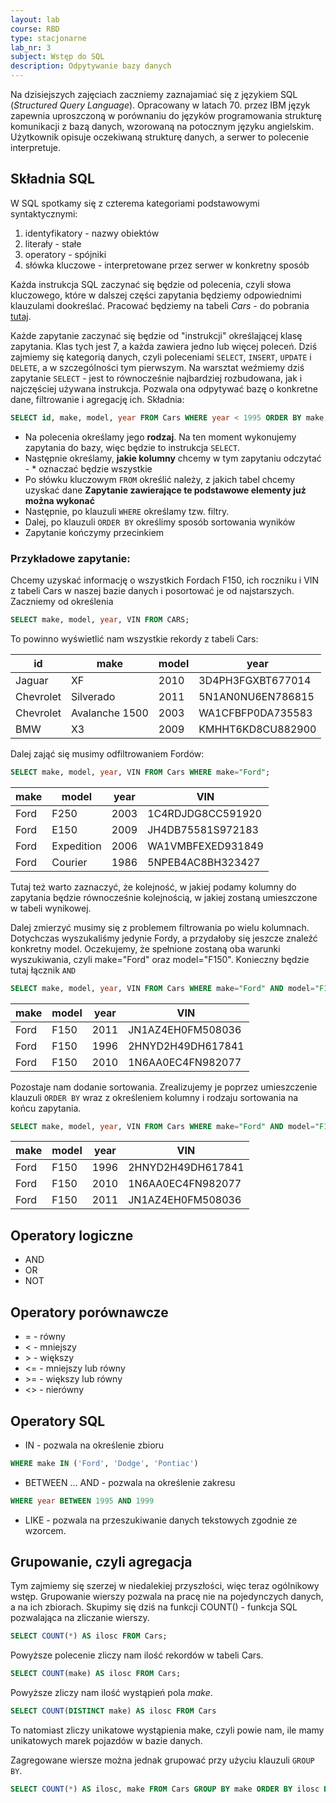 ```yaml
---
layout: lab
course: RBD
type: stacjonarne
lab_nr: 3
subject: Wstęp do SQL
description: Odpytywanie bazy danych
---
```

Na dzisiejszych zajęciach zaczniemy zaznajamiać się z językiem SQL (*Structured Query Language*). Opracowany w latach 70. przez IBM język zapewnia uproszczoną w porównaniu do języków programowania strukturę komunikacji z bazą danych, wzorowaną na potocznym języku angielskim. Użytkownik opisuje oczekiwaną strukturę danych, a serwer to polecenie interpretuje. 


## Składnia SQL
W SQL spotkamy się z czterema kategoriami podstawowymi syntaktycznymi:
1. identyfikatory - nazwy obiektów
2. literały - stałe
3. operatory - spójniki 
4. słówka kluczowe - interpretowane przez serwer w konkretny sposób

Każda instrukcja SQL zaczynać się będzie od polecenia, czyli słowa kluczowego, które w dalszej części zapytania będziemy odpowiednimi klauzulami dookreślać.  Pracować będziemy na tabeli *Cars* - do pobrania [tutaj](../_site/assets/RBD/Cars.sql). 

Każde zapytanie zaczynać się będzie od "instrukcji" określającej klasę zapytania. Klas tych jest 7, a każda zawiera jedno lub więcej poleceń. Dziś zajmiemy się kategorią danych, czyli poleceniami ```SELECT```, ```INSERT```, ```UPDATE``` i ```DELETE```, a w szczególności tym pierwszym. Na warsztat weźmiemy dziś zapytanie ```SELECT``` - jest to równocześnie najbardziej rozbudowana, jak i najczęściej używana instrukcja. Pozwala ona odpytywać bazę o konkretne dane, filtrowanie i agregację ich.
Składnia:
```sql
SELECT id, make, model, year FROM Cars WHERE year < 1995 ORDER BY make;
```

- Na polecenia określamy jego **rodzaj**. Na ten moment wykonujemy zapytania do bazy, więc będzie to instrukcja ```SELECT```.
- Następnie określamy, **jakie kolumny** chcemy w tym zapytaniu odczytać - \* oznaczać będzie wszystkie
- Po słówku kluczowym ```FROM``` określić należy, z jakich tabel chcemy uzyskać dane
**Zapytanie zawierające te podstawowe elementy już można wykonać**
- Następnie, po klauzuli ```WHERE``` określamy tzw. filtry. 
- Dalej, po klauzuli ```ORDER BY``` określimy sposób sortowania wyników
- Zapytanie kończymy przecinkiem

### Przykładowe zapytanie:
Chcemy uzyskać informację o wszystkich Fordach F150, ich roczniku i VIN z tabeli Cars w naszej bazie danych i posortować je od najstarszych. Zaczniemy od określenia
```sql
SELECT make, model, year, VIN FROM CARS;
```
To powinno wyświetlić nam wszystkie rekordy z tabeli Cars: 

|id |make     |model         |year|
|---|---------|--------------|----|
|Jaguar|XF       |2010          |3D4PH3FGXBT677014|
|Chevrolet|Silverado|2011          |5N1AN0NU6EN786815|
|Chevrolet|Avalanche 1500|2003          |WA1CFBFP0DA735583|
|BMW|X3       |2009          |KMHHT6KD8CU882900|



Dalej zająć się musimy odfiltrowaniem Fordów:
```sql
SELECT make, model, year, VIN FROM Cars WHERE make="Ford";
```

|make|model    |year          |VIN |
|----|---------|--------------|----|
|Ford|F250     |2003          |1C4RDJDG8CC591920|
|Ford|E150     |2009          |JH4DB75581S972183|
|Ford|Expedition|2006          |WA1VMBFEXED931849|
|Ford|Courier  |1986          |5NPEB4AC8BH323427|

Tutaj też warto zaznaczyć, że kolejność, w jakiej podamy kolumny do zapytania będzie równocześnie kolejnością, w jakiej zostaną umieszczone w tabeli wynikowej.

Dalej zmierzyć musimy się z problemem filtrowania po wielu kolumnach. Dotychczas wyszukaliśmy jedynie Fordy, a przydałoby się jeszcze znaleźć konkretny model. Oczekujemy, że spełnione zostaną oba warunki wyszukiwania, czyli make="Ford" oraz model="F150". Konieczny będzie tutaj łącznik ```AND```

```sql
SELECT make, model, year, VIN FROM Cars WHERE make="Ford" AND model="F150";
```

|make|model    |year          |VIN |
|----|---------|--------------|----|
|Ford|F150     |2011          |JN1AZ4EH0FM508036|
|Ford|F150     |1996          |2HNYD2H49DH617841|
|Ford|F150     |2010          |1N6AA0EC4FN982077|

Pozostaje nam dodanie sortowania. Zrealizujemy je poprzez umieszczenie klauzuli ```ORDER BY``` wraz z określeniem kolumny i rodzaju sortowania na końcu zapytania. 

```sql
SELECT make, model, year, VIN FROM Cars WHERE make="Ford" AND model="F150" ORDER BY year;
```

|make|model    |year          |VIN |
|----|---------|--------------|----|
|Ford|F150     |1996          |2HNYD2H49DH617841|
|Ford|F150     |2010          |1N6AA0EC4FN982077|
|Ford|F150     |2011          |JN1AZ4EH0FM508036|

## Operatory logiczne
- AND
- OR
- NOT

## Operatory porównawcze
- = - równy
- < - mniejszy
- \> - większy
- <= - mniejszy lub równy
- \>= - większy lub równy
- <> - nierówny 

## Operatory SQL
- IN - pozwala na określenie zbioru 
```sql 
WHERE make IN ('Ford', 'Dodge', 'Pontiac')
```
- BETWEEN ... AND - pozwala na określenie zakresu
```sql 
WHERE year BETWEEN 1995 AND 1999
```
- LIKE - pozwala na przeszukiwanie danych tekstowych zgodnie ze wzorcem. 

## Grupowanie, czyli agregacja
Tym zajmiemy się szerzej w niedalekiej przyszłości, więc teraz ogólnikowy wstęp. Grupowanie wierszy pozwala na pracę nie na pojedynczych danych, a na ich zbiorach. Skupimy się dziś na funkcji COUNT() - funkcja SQL pozwalająca na zliczanie wierszy. 
```sql
SELECT COUNT(*) AS ilosc FROM Cars;
```

Powyższe polecenie zliczy nam ilość rekordów w tabeli Cars. 

```sql
SELECT COUNT(make) AS ilosc FROM Cars;
```

Powyższe zliczy nam ilość wystąpień pola *make*. 

```sql
SELECT COUNT(DISTINCT make) AS ilosc FROM Cars
```

To natomiast zliczy unikatowe wystąpienia make, czyli powie nam, ile mamy unikatowych marek pojazdów w bazie danych.

Zagregowane wiersze można jednak grupować przy użyciu klauzuli ```GROUP BY```. 

```sql
SELECT COUNT(*) AS ilosc, make FROM Cars GROUP BY make ORDER BY ilosc DESC;
```













